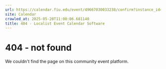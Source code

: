 ```yaml
---
url: https://calendar.fiu.edu/event/49667030033238/confirm?instance_id=49667030036311&return=https%3A%2F%2Fcalendar.fiu.edu%2Fcalendar%3Fevent_types%255B%255D%3D127587
site: Calendar
crawled_at: 2025-05-20T11:00:06.681140
title: 404 - Localist Event Calendar Software
---
```


# 404 - not found
We couldn't find the page on this community event platform.
